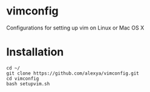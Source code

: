 # vimconfig
Configurations for setting up vim on Linux or Mac OS X

# Installation
    cd ~/
    git clone https://github.com/alexya/vimconfig.git
    cd vimconfig
    bash setupvim.sh

